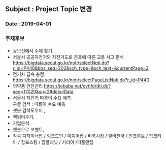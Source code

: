 ## Subject : Project Topic 변경
### Date : 2019-04-01

### 주제후보 
* 공모전에서 주제 찾기 
* 서울시 공공자전거와 자전거도로 분포에 따른 교통 사고 분석  
https://bigdata.seoul.go.kr/noti/selectNoti.do?r_id=P440&bbs_seq=202&sch_type=&sch_text=&currentPage=2
* 전기차 급속 충전   
https://bigdata.seoul.go.kr/noti/selectPageListNoti.do?r_id=P440
* 의약품 안전관리 
  https://jobaba.net/evtIfo/dtl.do?seq=17020&sn=2#detailData
* 서울시 자전거 따릉이 수요 예측   
 구글 검색 : 따릉이 수요 예측
* 챗봇 검색도우미 , 
* 책읽어주기, 
* 기업분석
* 챗봇으로 코멘트, 
* 작곡
디자이너잡 / 링크드인 / 미디어잡 / 벼룩시장 / 알바천국 / 인크루트  / 잡코리아 / 잡포스팅 / 잡플래닛  / 커리어 /피플앤잡
